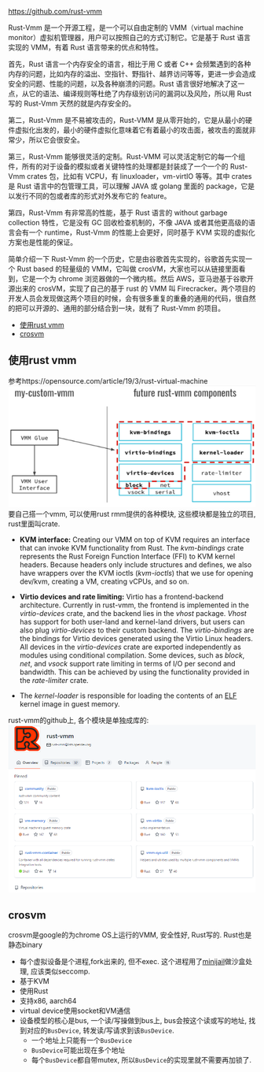 https://github.com/rust-vmm

Rust-Vmm 是一个开源工程，是一个可以自由定制的 VMM（virtual machine monitor）虚拟机管理器，用户可以按照自己的方式订制它。它是基于 Rust 语言实现的 VMM，有着 Rust 语言带来的优点和特性。

首先，Rust 语言一个内存安全的语言，相比于用 C 或者 C++ 会频繁遇到的各种内存的问题，比如内存的溢出、空指针、野指针、越界访问等等，更进一步会造成安全的问题、性能的问题，以及各种崩溃的问题。Rust 语言很好地解决了这一点，从它的语法、编译规则等杜绝了内存级别访问的漏洞以及风险，所以用 Rust 写的 Rust-Vmm 天然的就是内存安全的。

第二，Rust-Vmm 是不易被攻击的，Rust-VMM 是从零开始的，它是从最小的硬件虚拟化出发的，最小的硬件虚拟化意味着它有着最小的攻击面，被攻击的面就非常少，所以它会很安全。

第三，Rust-Vmm 能够很灵活的定制。Rust-VMM 可以灵活定制它的每一个组件，所有的对于设备的模拟或者关键特性的处理都是封装成了一个一个的 Rust-Vmm crates 包，比如有 VCPU，有 linuxloader，vm-virtIO 等等。其中 crates 是 Rust 语言中的包管理工具，可以理解 JAVA 或 golang 里面的 package，它是以发行不同的包或者库的形式对外发布它的 feature。

第四，Rust-Vmm 有非常高的性能，基于 Rust 语言的 without garbage collection 特性，它是没有 GC 回收检查机制的，不像 JAVA 或者其他更高级的语言会有一个 runtime，Rust-Vmm 的性能上会更好，同时基于 KVM 实现的虚拟化方案也是性能的保证。

简单介绍一下 Rust-Vmm 的一个历史，它是由谷歌首先实现的，谷歌首先实现一个 Rust based 的轻量级的 VMM，它叫做 crosVM，大家也可以从链接里面看到，它是一个为 chrome 浏览器做的一个微内核。然后 AWS，亚马逊基于谷歌开源出来的 crosVM，实现了自己的基于 rust 的 VMM 叫 Firecracker。两个项目的开发人员会发现做这两个项目的时候，会有很多重复的重叠的通用的代码，很自然的把可以开源的、通用的部分结合到一块，就有了 Rust-Vmm 的项目。

- [使用rust vmm](#使用rust-vmm)
- [crosvm](#crosvm)

## 使用rust vmm
参考https://opensource.com/article/19/3/rust-virtual-machine  
![](img/rust_vmm_简介_20220825222425.png)  
要自己搭一个vmm, 可以使用rust rmm提供的各种模块, 这些模块都是独立的项目, rust里面叫crate.
* **KVM interface:** Creating our VMM on top of KVM requires an interface that can invoke KVM functionality from Rust. The _kvm-bindings_ crate represents the Rust Foreign Function Interface (FFI) to KVM kernel headers. Because headers only include structures and defines, we also have wrappers over the KVM ioctls (_kvm-ioctls_) that we use for opening dev/kvm, creating a VM, creating vCPUs, and so on.

* **Virtio devices and rate limiting:** Virtio has a frontend-backend architecture. Currently in rust-vmm, the frontend is implemented in the _virtio-devices_ crate, and the backend lies in the _vhost_ package. _Vhost_ has support for both user-land and kernel-land drivers, but users can also plug _virtio-devices_ to their custom backend. The _virtio-bindings_ are the bindings for Virtio devices generated using the Virtio Linux headers. All devices in the _virtio-devices_ crate are exported independently as modules using conditional compilation. Some devices, such as _block_, _net_, and _vsock_ support rate limiting in terms of I/O per second and bandwidth. This can be achieved by using the functionality provided in the _rate-limiter_ crate.

* The _kernel-loader_ is responsible for loading the contents of an [ELF](https://en.wikipedia.org/wiki/Executable_and_Linkable_Format) kernel image in guest memory.

rust-vmm的github上, 各个模块是单独成库的:  
![](img/rust_vmm_简介_20220825222636.png)  

## crosvm
crosvm是google的为chrome OS上运行的VMM, 安全性好, Rust写的. Rust也是静态binary
* 每个虚拟设备是个进程,fork出来的, 但不exec. 这个进程用了[minijail](https://android.googlesource.com/platform/external/minijail)做沙盒处理, 应该类似seccomp. 
* 基于KVM
* 使用Rust
* 支持x86, aarch64
* virtual device使用socket和VM通信
* 设备模型的核心是bus, 一个读/写操做到bus上, bus会按这个读或写的地址, 找到对应的`BusDevice`, 转发读/写请求到该`BusDevice`. 
    * 一个地址上只能有一个`BusDevice`
    * `BusDevice`可能出现在多个地址
    * 每个`BusDevice`都自带mutex, 所以`BusDevice`的实现里就不需要再加锁了.

